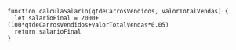 ```function calculaSalario(qtdeCarrosVendidos, valorTotalVendas) {
function calculaSalario(qtdeCarrosVendidos, valorTotalVendas) { 
  let salarioFinal = 2000+(100*qtdeCarrosVendidos+valorTotalVendas*0.05)
  return salarioFinal
}
```

